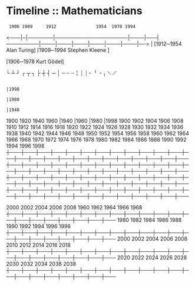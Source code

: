# Timeline :: Mathematicians




     1906 1909     1912               1954  1978 1994
<───|─|───────|────────────────────|────|───|─────────|────|────|────|────|────|────|──>
       |        [1912─1954 Alan Turing]
       [1909─1994 Stephen Kleene            ]

[1906─1978 Kurt Gödel]


└ ┴ ┘ ┌ ┬ ┐ ├ ┼ ┤ ─ │ ╌ ┄ ┈ ╎ ┆ ┊ ╴ ╵ ╶  ╷ ⟍ ⟋

                                                                                                                                                                                                                                                                                                                                                                                                        |1998
                                                                                                                                                                                                                                                                                                                                |1980
                                                                                                                                                                |1940
1900                                                                             1920                                                                            1940                                                                            1960
                                                                                                                                                                |1940
                                                                                                                                                                                                                                                |1960
                                                                                                                                                                                                                                                                                                                                |1980
                                                                                                                                                                                                                                                                                                                                                                                                        |1998
1900    1902    1904    1906    1908    1910    1912    1914    1916    1918    1920    1922    1924    1926    1928    1930    1932    1934    1936    1938    1940    1942    1944    1946    1948    1950    1952    1954    1956    1958    1960    1962    1964    1966    1968    1970    1972    1974    1976    1978    1980    1982    1984    1986    1988    1990    1992    1994    1996    1998
┼───┼───┼───┼───┼───┼───┼───┼───┼───┼───┼───┼───┼───┼───┼───┼───┼───┼───┼───┼───┼───┼───┼───┼───┼───┼───┼───┼───┼───┼───┼───┼───┼───┼───┼───┼───┼───┼───┼───┼───┼───┼───┼───┼───┼───┼───┼───┼───┼───┼───┼───┼───┼───┼───┼───┼───┼───┼───┼───┼───┼───┼───┼───┼───┼───┼───┼───┼───┼───┼───┼───┼───┼───┼───┼───┼───┼───┼───┼───┼───┼───┼───┼───┼───┼───┼───┼───┼───┼───┼───┼───┼───┼───┼───┼───┼───┼───┼───┼───┼───


2000    2002    2004    2006    2008    1960    1962    1964    1966    1968
┼───┼───┼───┼───┼───┼───┼───┼───┼───┼───┼───┼───┼───┼───┼───┼───┼───┼───┼───┼───
1980    1982    1984    1986    1988    1990    1992    1994    1996    1998
┼───┼───┼───┼───┼───┼───┼───┼───┼───┼───┼───┼───┼───┼───┼───┼───┼───┼───┼───┼───
2000    2002    2004    2006    2008    2010    2012    2014    2016    2018
┼───┼───┼───┼───┼───┼───┼───┼───┼───┼───┼───┼───┼───┼───┼───┼───┼───┼───┼───┼───
2020    2022    2024    2026    2028    2030    2032    2034    2036    2038
┼───┼───┼───┼───┼───┼───┼───┼───┼───┼───┼───┼───┼───┼───┼───┼───┼───┼───┼───┼───
